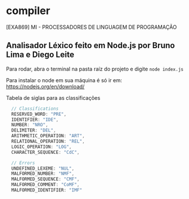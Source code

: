 # compiler
[EXA869] MI - PROCESSADORES DE LINGUAGEM DE PROGRAMAÇÃO

## Analisador Léxico feito em Node.js por Bruno Lima e Diego Leite

Para rodar, abra o terminal na pasta raíz do projeto e digite
`node index.js`

Para instalar o node em sua máquina é só ir em: https://nodejs.org/en/download/

Tabela de siglas para as classificações
```javascript
  // Classifications
  RESERVED_WORD: "PRE",
  IDENTIFIER: "IDE",
  NUMBER: "NRO",
  DELIMITER: "DEL",
  ARITHMETIC_OPERATION: "ART",
  RELATIONAL_OPERATION: "REL",
  LOGIC_OPERATION: "LOG",
  CHARACTER_SEQUENCE: "CdC",

  // Errors
  UNDEFINED_LEXEME: "NUL",
  MALFORMED_NUMBER: "NMF",
  MALFORMED_SEQUENCE: "CMF",
  MALFORMED_COMMENT: "CoMF",
  MALFORMED_IDENTIFIER: "IMF"
```

